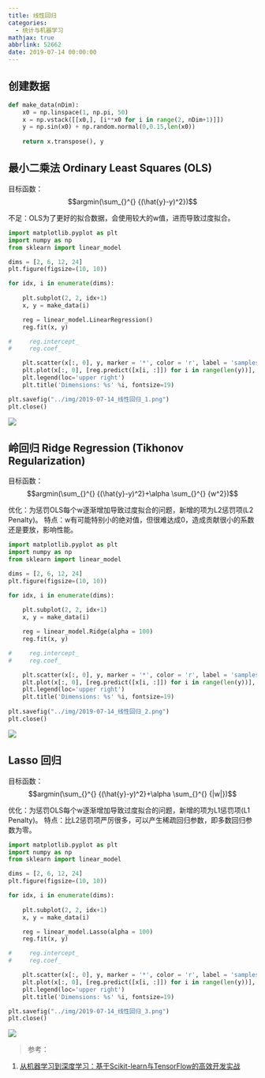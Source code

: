 ```yaml
---
title: 线性回归
categories:
  - 统计与机器学习
mathjax: true
abbrlink: 52662
date: 2019-07-14 00:00:00
---
```


## 创建数据


```python
def make_data(nDim):
    x0 = np.linspace(1, np.pi, 50)
    x = np.vstack([[x0,], [i**x0 for i in range(2, nDim+1)]])
    y = np.sin(x0) + np.random.normal(0,0.15,len(x0))
    
    return x.transpose(), y
```

## 最小二乘法 Ordinary Least Squares (OLS)

目标函数：
$$argmin(\sum_{}^{} {(\hat{y}-y)^2})$$

不足：OLS为了更好的拟合数据，会使用较大的w值，进而导致过度拟合。


```python
import matplotlib.pyplot as plt
import numpy as np
from sklearn import linear_model

dims = [2, 6, 12, 24]
plt.figure(figsize=(10, 10))

for idx, i in enumerate(dims):
    
    plt.subplot(2, 2, idx+1)
    x, y = make_data(i)

    reg = linear_model.LinearRegression()
    reg.fit(x, y)

#     reg.intercept_
#     reg.coef_

    plt.scatter(x[:, 0], y, marker = '*', color = 'r', label = 'samples')
    plt.plot(x[:, 0], [reg.predict([x[i, :]]) for i in range(len(y))], linestyle = '--', label = 'model')
    plt.legend(loc='upper right')
    plt.title('Dimensions: %s' %i, fontsize=19)

plt.savefig("../img/2019-07-14_线性回归_1.png")
plt.close()
```

![](/img/2019-07-14_线性回归_1.png)

## 岭回归 Ridge Regression (Tikhonov Regularization)

目标函数：
$$argmin(\sum_{}^{} {(\hat{y}-y)^2}+\alpha \sum_{}^{} {w^2})$$

优化：为惩罚OLS每个w逐渐增加导致过度拟合的问题，新增的项为L2惩罚项(L2 Penalty)。
特点：w有可能特别小的绝对值，但很难达成0，造成贡献很小的系数还是要放，影响性能。


```python
import matplotlib.pyplot as plt
import numpy as np
from sklearn import linear_model

dims = [2, 6, 12, 24]
plt.figure(figsize=(10, 10))

for idx, i in enumerate(dims):
    
    plt.subplot(2, 2, idx+1)
    x, y = make_data(i)

    reg = linear_model.Ridge(alpha = 100)
    reg.fit(x, y)

#     reg.intercept_
#     reg.coef_

    plt.scatter(x[:, 0], y, marker = '*', color = 'r', label = 'samples')
    plt.plot(x[:, 0], [reg.predict([x[i, :]]) for i in range(len(y))], linestyle = '--', label = 'model')
    plt.legend(loc='upper right')
    plt.title('Dimensions: %s' %i, fontsize=19)
    
plt.savefig("../img/2019-07-14_线性回归_2.png")
plt.close()
```

![](/img/2019-07-14_线性回归_2.png)

## Lasso 回归

目标函数：
$$argmin(\sum_{}^{} {(\hat{y}-y)^2}+\alpha \sum_{}^{} {|w|})$$

优化：为惩罚OLS每个w逐渐增加导致过度拟合的问题，新增的项为L1惩罚项(L1 Penalty)。
特点：比L2惩罚项严厉很多，可以产生稀疏回归参数，即多数回归参数为零。


```python
import matplotlib.pyplot as plt
import numpy as np
from sklearn import linear_model

dims = [2, 6, 12, 24]
plt.figure(figsize=(10, 10))

for idx, i in enumerate(dims):
    
    plt.subplot(2, 2, idx+1)
    x, y = make_data(i)

    reg = linear_model.Lasso(alpha = 100)
    reg.fit(x, y)

#     reg.intercept_
#     reg.coef_

    plt.scatter(x[:, 0], y, marker = '*', color = 'r', label = 'samples')
    plt.plot(x[:, 0], [reg.predict([x[i, :]]) for i in range(len(y))], linestyle = '--', label = 'model')
    plt.legend(loc='upper right')
    plt.title('Dimensions: %s' %i, fontsize=19)

plt.savefig("../img/2019-07-14_线性回归_3.png")
plt.close()
```

![](/img/2019-07-14_线性回归_3.png)

> 参考：

1. [从机器学习到深度学习：基于Scikit-learn与TensorFlow的高效开发实战](http://www.broadview.com.cn/book/5337)
